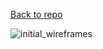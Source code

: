 [Back to repo](https://github.com/ldmw/app)

![initial_wireframes](https://cloud.githubusercontent.com/assets/25007700/26722908/f07d8e26-4789-11e7-871e-845fff58bcab.png)
